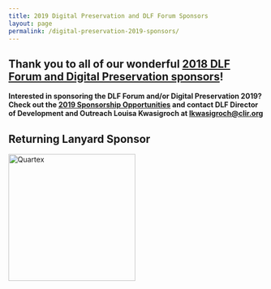 ```yaml
---
title: 2019 Digital Preservation and DLF Forum Sponsors
layout: page
permalink: /digital-preservation-2019-sponsors/
---
```


## **Thank you to all of our wonderful [2018 DLF Forum and Digital Preservation sponsors](https://ndsa.org/digital-preservation-2018-sponsors/)!**

**Interested in sponsoring the DLF Forum and/or Digital Preservation 2019? Check out the [2019 Sponsorship Opportunities](https://forum2019.diglib.org/sponsorship-opportunities/) and contact DLF Director of Development and Outreach Louisa Kwasigroch at [lkwasigroch@clir.org](mailto:lkwasigroch@clir.org)**

## **Returning Lanyard Sponsor**

[<img alt="Quartex" width="250" src='{{ "/images/sponsors/Quartex_pos_rgb - transparent 1000px w.png"}}'>](https://www.quartexcollections.com/)
